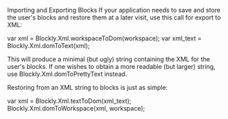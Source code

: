 Importing and Exporting Blocks
If your application needs to save and store the user's blocks and restore them at a later visit, use this call for export to XML:

var xml = Blockly.Xml.workspaceToDom(workspace);
var xml_text = Blockly.Xml.domToText(xml);

This will produce a minimal (but ugly) string containing the XML for the user's blocks. If one wishes to obtain a more readable (but larger) string, use Blockly.Xml.domToPrettyText instead.

Restoring from an XML string to blocks is just as simple:

var xml = Blockly.Xml.textToDom(xml_text);
Blockly.Xml.domToWorkspace(xml, workspace);
